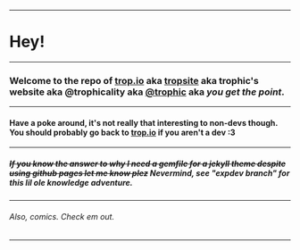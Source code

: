 ------
# Hey!
----
### Welcome to the repo of [trop.io](http://trop.io) aka [tropsite](https://github.com/Trophic/tropsite) aka **trophic's website** aka **@trophicality** aka [@trophic](https://github.com/Trophic) aka *you get the point*.
-----
#### Have a poke around, it's not really that interesting to non-devs though. You should probably go back to [trop.io](http://trop.io) if you aren't a dev  :3
------
##### ~~If you know the answer to why I need a gemfile for a jekyll theme despite using github pages let me know plez~~ Nevermind, see "expdev branch" for this lil ole knowledge adventure.
------
###### Also, comics. Check em out.
------
